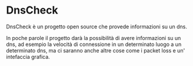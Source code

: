 # DnsCheck
DnsCheck è un progetto open source che  provede informazioni su un  dns. 

In poche parole il progetto darà la possibilità di avere informazioni su un dns, ad esempio la velocità di connessione in un determinato luogo a un determinato dns, ma ci saranno 
anche altre cose come i packet  loss e un' intefaccia grafica.
